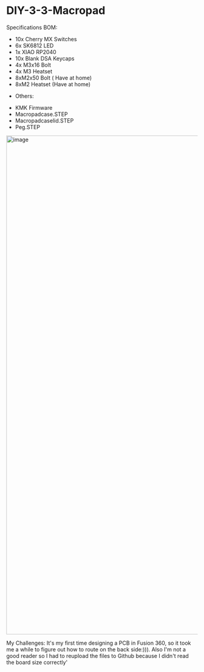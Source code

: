 # DIY-3-3-Macropad
Specifications
BOM:
+ 10x Cherry MX Switches
+	6x SK6812 LED
+	1x XIAO RP2040
+	10x Blank DSA Keycaps
+	4x M3x16 Bolt
+	4x M3 Heatset
+   8xM2x50 Bolt ( Have at home)
+   8xM2 Heatset (Have at home)

  
- Others:
+	KMK Firmware
+	Macropadcase.STEP
+	Macropadcaselid.STEP
+ Peg.STEP

<img width="1988" height="1316" alt="image" src="https://github.com/user-attachments/assets/31c3848d-50e5-42c2-99ba-41d91c069e93" />


My Challenges:
It's my first time designing a PCB in Fusion 360, so it took me a while to figure out how to route on the back side:))).
Also I'm not a good reader so I had to reupload the files to Github because I didn't read the board size correctly'
 	 	 



